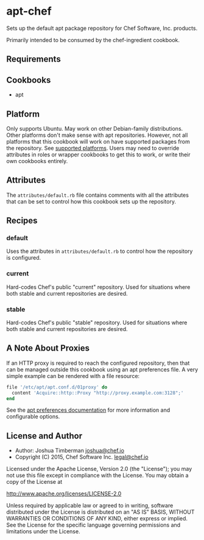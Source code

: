 # apt-chef

Sets up the default apt package repository for Chef Software, Inc. products.

Primarily intended to be consumed by the chef-ingredient cookbook.

## Requirements

## Cookbooks

- apt

## Platform

Only supports Ubuntu. May work on other Debian-family distributions. Other platforms don't make sense with apt repositories.  However, not all platforms that this cookbook will work on have supported packages from the repository. See [supported platforms](https://docs.chef.io/supported_platforms.html). Users may need to override attributes in roles or wrapper cookbooks to get this to work, or write their own cookbooks entirely.

## Attributes

The `attributes/default.rb` file contains comments with all the attributes that can be set to control how this cookbook sets up the repository.

## Recipes

### default

Uses the attributes in `attributes/default.rb` to control how the repository is configured.

### current

Hard-codes Chef's public "current" repository. Used for situations where both stable and current repositories are desired.

### stable

Hard-codes Chef's public "stable" repository. Used for situations where both stable and current repositories are desired.

## A Note About Proxies

If an HTTP proxy is required to reach the configured repository, then that can be managed outside this cookbook using an apt preferences file. A very simple example can be rendered with a file resource:

```ruby
file '/etc/apt/apt.conf.d/01proxy' do
  content 'Acquire::http::Proxy "http://proxy.example.com:3128";'
end
```

See the [apt preferences documentation](https://wiki.debian.org/AptConf) for more information and configurable options.

## License and Author

- Author: Joshua Timberman <joshua@chef.io>
- Copyright (C) 2015, Chef Software Inc. <legal@chef.io>

Licensed under the Apache License, Version 2.0 (the "License");
you may not use this file except in compliance with the License.
You may obtain a copy of the License at

http://www.apache.org/licenses/LICENSE-2.0

Unless required by applicable law or agreed to in writing, software
distributed under the License is distributed on an "AS IS" BASIS,
WITHOUT WARRANTIES OR CONDITIONS OF ANY KIND, either express or implied.
See the License for the specific language governing permissions and
limitations under the License.
